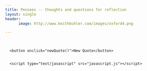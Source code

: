 ```yaml
---
title: Pensees -- thoughts and questions for reflection
layout: single
header:
      image: http://www.keithbuhler.com/images/oxford4.png

---
```



<div id="quoteDisplay">

</div>

<br>



      <button onclick="newQuote()">New Quote</button>


      <script type="text/javascript" src="javascript.js"></script>

